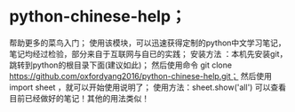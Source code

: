 # python-chinese-help；
帮助更多的菜鸟入门；
使用该模块，可以迅速获得定制的python中文学习笔记，笔记均经过检验，部分来自于互联网与自已的实践；
安装方法 ：本机先安装git，跳转到python的根目录下面(建议如此)；
           然后使用命令 git clone https://github.com/oxfordyang2016/python-chinese-help.git；
           然后使用 import sheet ，就可以开始使用说明了；
使用方法：sheet.show('all') 可以查看目前已经做好的笔记！其他的用法类似！
